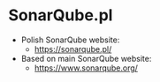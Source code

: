 # SonarQube.pl

* Polish SonarQube website:
  * https://sonarqube.pl/
* Based on main SonarQube website:
  * https://www.sonarqube.org/
